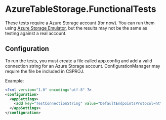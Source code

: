 AzureTableStorage.FunctionalTests
=====
These tests require a Azure Storage account (for now). You can run them using [Azure Storage Emulator](http://www.microsoft.com/en-us/download/details.aspx?id=42317), but the results may not be the same as testing against a real account.

## Configuration
To run the tests, you must create a file called app.config and add a valid connection string for an Azure Storage account. ConfigurationManager may require the file be included in CSPROJ.

Example:
```xml
<?xml version="1.0" encoding="utf-8" ?>
<configuration>
  <appSettings>
    <add key="TestConnectionString" value="DefaultEndpointsProtocol=https;AccountName=testaccount1;AccountKey=(key);"/>
  </appSettings>
</configuration>
```